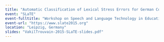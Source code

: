 ```yaml
---
title: "Automatic Classification of Lexical Stress Errors for German Computer-Assisted Pronunciation Training"
event: "SLaTE"
event-fulltitle: "Workshop on Speech and Language Technology in Education"
event-url: "https://www.slate2015.org"
location: "Leipzig, Germany"
slides: "VakilTrouvain-2015-SLaTE-slides.pdf"
---
```

